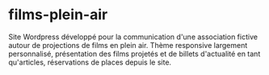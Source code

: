 # films-plein-air
Site Wordpress développé pour la communication d'une association fictive autour de projections de films en plein air. Thème responsive largement personnalisé, présentation des films projetés et de billets d'actualité en tant qu'articles, réservations de places depuis le site.
